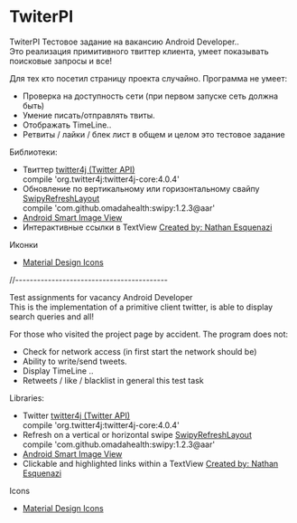 # TwiterPI
TwiterPI
Тестовое задание на вакансию Android Developer..<br>Это реализация примитивного твиттер клиента, умеет показывать поисковые запросы и все!

Для тех кто посетил страницу проекта случайно.
Программа не умеет:
* Проверка на доступность сети (при первом запуске сеть должна быть)
* Умение писать/отправлять твиты.
* Отображать TimeLine..
* Ретвиты / лайки / блек лист в общем и целом это тестовое задание 

Библиотеки:
* Твиттер <a href=http://twitter4j.org>twitter4j (Twitter API)</a><br>compile 'org.twitter4j:twitter4j-core:4.0.4'
* Обновление по вертикальному или горизонтальному свайпу <a href=https://github.com/omadahealth/SwipyRefreshLayout>SwipyRefreshLayout</a><br>compile 'com.github.omadahealth:swipy:1.2.3@aar'
* <a href=http://loopj.com/android-smart-image-view/>Android Smart Image View</a>
* Интерактивные ссылки в TextView <a href=https://gist.github.com/nesquena/f2504c642c5de47b371278ee61c75124>Created by: Nathan Esquenazi</a>

Иконки
* <a href=https://materialdesignicons.com>Material Design Icons</a>

//------------------------------------------

Test assignments for vacancy Android Developer<br>This is the implementation of a primitive client twitter, is able to display search queries and all!

For those who visited the project page by accident.
The program does not:
* Check for network access (in first start the network should be)
* Ability to write/send tweets.
* Display TimeLine ..
* Retweets / like / blacklist in general this test task

Libraries:
* Twitter <a href=http://twitter4j.org>twitter4j (Twitter API)</a><br>compile 'org.twitter4j:twitter4j-core:4.0.4'
* Refresh on a vertical or horizontal swipe <a href=https://github.com/omadahealth/SwipyRefreshLayout>SwipyRefreshLayout</a><br>compile 'com.github.omadahealth:swipy:1.2.3@aar'
* <a href=http://loopj.com/android-smart-image-view/>Android Smart Image View</a>
* Clickable and highlighted links within a TextView <a href=https://gist.github.com/nesquena/f2504c642c5de47b371278ee61c75124>Created by: Nathan Esquenazi</a>

Icons
* <a href=https://materialdesignicons.com>Material Design Icons</a>

